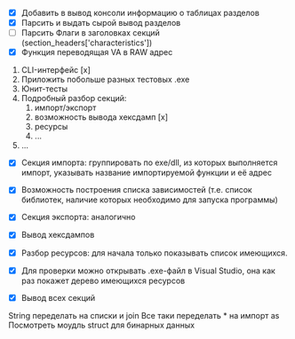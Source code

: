 - [X] Добавить в вывод консоли информацию о таблицах разделов
- [x] Парсить и выдать сырой вывод разделов
- [ ] Парсить Флаги в заголовках секций (section_headers['characteristics'])
- [x] Функция переводящая VA в RAW адрес

1. CLI-интерфейс [x] 
2. Приложить побольше разных тестовых .exe
3. Юнит-тесты
4. Подробный разбор секций:
    1. импорт/экспорт 
    2. возможность вывода хексдамп [x]
    3. ресурсы
    4. ...
5. ...


-[x] Секция импорта: группировать по exe/dll, из которых выполняется импорт, указывать название импортируемой функции и её адрес
-[x] Возможность построения списка зависимостей (т.е. список библиотек, наличие которых необходимо для запуска программы)
-[x] Секция экспорта: аналогично
-[x] Вывод хексдампов
-[x] Разбор ресурсов: для начала только показывать список имеющихся.
-[x] Для проверки можно открывать .exe-файл в Visual Studio, она как раз покажет дерево имеющихся ресурсов
-[x] Вывод всех секций


String переделать на списки и join
Все таки переделать * на импорт as
Посмотреть моудль struct для бинарных данных